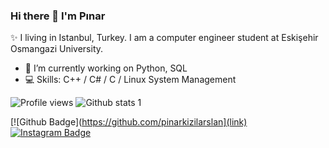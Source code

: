 ### Hi there 👋 I'm Pınar

✨ I living in Istanbul, Turkey. I am a computer engineer student at Eskişehir Osmangazi University.

- 🌱 I’m currently working on Python, SQL
- 💻 Skills: C++ / C# / C / Linux System Management

![Profile views](https://gpvc.arturio.dev/Naereen)
![Github stats 1](https://github-readme-stats.vercel.app/api?username=kullanıcıadınız&show_icons=true&theme=gradient) 

[![Github Badge](https://github.com/pinarkizilarslan](link) 
[![Instagram Badge](https://www.instagram.com/pinarkzlrsln/)](link) 
